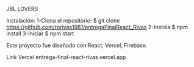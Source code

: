 JBL LOVERS

Instalación:
1-Clona el repositorio:
$ git clone https://github.com/rorivas1981/entregaFinalReact_Rivas
2-Instala
$ npm install
3-Iniciar
$ npm start

Este proyecto fue diseñado con React, Vercel, Firebase.

Link Vercel
entrega-final-react-rivas.vercel.app
